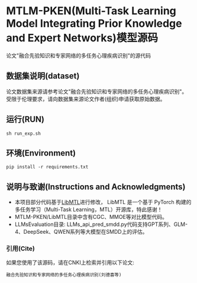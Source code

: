 # MTLM-PKEN(Multi-Task Learning Model Integrating Prior Knowledge and Expert Networks)模型源码
论文"融合先验知识和专家网络的多任务心理疾病识别"的源代码

## 数据集说明(dataset)
论文数据集来源请参考论文"融合先验知识和专家网络的多任务心理疾病识别"。
受限于伦理要求，请向数据集来源论文作者(组织)申请获取原始数据。

## 运行(RUN)
```
sh run_exp.sh
```
## 环境(Environment)
```
pip install -r requirements.txt
```

## 说明与致谢(Instructions and Acknowledgments)
- 本项目部分代码基于[LibMTL](https://gitcode.com/gh_mirrors/li/LibMTL/?utm_source=artical_gitcode&index=top&type=card&webUrl)进行修改， LibMTL 是一个基于 PyTorch 构建的多任务学习（Multi-Task Learning，MTL）开源库，特此感谢！
- MTLM-PKEN/LibMTL目录中含有CGC、MMOE等对比模型代码。
- LLMsEvaluation目录: LLMs_api_pred_smdd.py代码支持GPT系列、GLM-4、DeepSeek、QWEN系列等大模型在SMDD上的评估。

### 引用(Cite)
如果您使用了该源码，请在CNKI上检索并引用以下论文:
```
融合先验知识和专家网络的多任务心理疾病识别(刘德喜等)
```